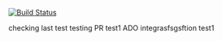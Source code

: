 [![Build Status](https://dev.azure.com/gowdagirish222gg/Gslabdevopsproject/_apis/build/status/gslabCIpipeline/gslabazuredevopsapplatest?branchName=master)](https://dev.azure.com/gowdagirish222gg/Gslabdevopsproject/_build/latest?definitionId=16&branchName=master)

checking last test
testing PR
test1 ADO integrasfsgsftion test1
